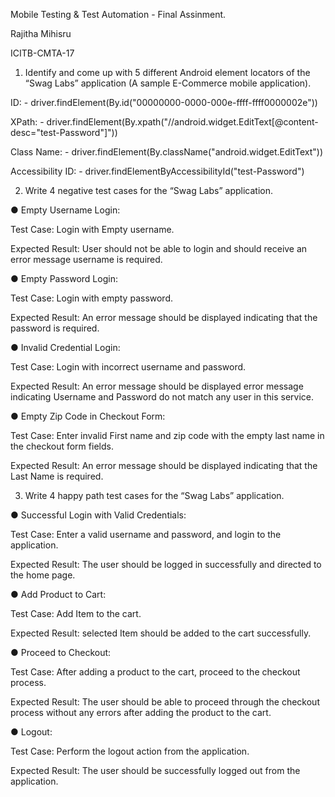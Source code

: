 

Mobile Testing & Test Automation - Final Assinment.

Rajitha Mihisru 

ICITB-CMTA-17



1. Identify and come up with 5 different Android element locators of the “Swag Labs” application (A sample E-Commerce mobile application).

 ID: - driver.findElement(By.id("00000000-0000-000e-ffff-ffff0000002e"))

 XPath: - driver.findElement(By.xpath("//android.widget.EditText[@content-desc="test-Password"]"))

 Class Name: - driver.findElement(By.className("android.widget.EditText"))

 Accessibility ID: - driver.findElementByAccessibilityId("test-Password")



2. Write 4 negative test cases for the “Swag Labs” application.


● Empty Username Login:

Test Case: Login with Empty username.

Expected Result: User should not be able to login and should receive an error message username is required.


● Empty Password Login:

Test Case: Login with empty password.

Expected Result: An error message should be displayed indicating that the password is required.



● Invalid Credential Login:

Test Case: Login with incorrect username and password.

Expected Result: An error message should be displayed error message indicating Username and Password do not match any user in this service.


● Empty Zip Code in Checkout Form:

Test Case: Enter invalid First name and zip code with the empty last name in the checkout form fields.

Expected Result: An error message should be displayed indicating that the Last Name is required.



3. Write 4 happy path test cases for the “Swag Labs” application.



● Successful Login with Valid Credentials:

Test Case: Enter a valid username and password, and login to the application.

Expected Result: The user should be logged in successfully and directed to the home page.


● Add Product to Cart:

Test Case: Add Item to the cart.

Expected Result: selected Item should be added to the cart successfully.


● Proceed to Checkout:

Test Case: After adding a product to the cart, proceed to the checkout process.

Expected Result: The user should be able to proceed through the checkout process without any errors after adding the product to the cart.


● Logout:

Test Case: Perform the logout action from the application.

Expected Result: The user should be successfully logged out from the application.
